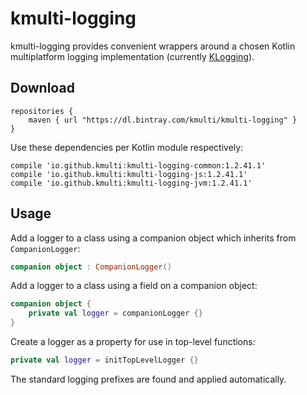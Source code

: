 # kmulti-logging

kmulti-logging provides convenient wrappers around a chosen Kotlin
multiplatform logging implementation (currently [KLogging](https://github.com/Lewik/klogging)).

## Download

```
repositories {
    maven { url "https://dl.bintray.com/kmulti/kmulti-logging" }
}
```

Use these dependencies per Kotlin module respectively:

```
compile 'io.github.kmulti:kmulti-logging-common:1.2.41.1'
compile 'io.github.kmulti:kmulti-logging-js:1.2.41.1'
compile 'io.github.kmulti:kmulti-logging-jvm:1.2.41.1'
```

## Usage

Add a logger to a class using a companion object which inherits from `CompanionLogger`:

```kotlin
companion object : CompanionLogger()
```

Add a logger to a class using a field on a companion object:

```kotlin
companion object {
    private val logger = companionLogger {}
}
```

Create a logger as a property for use in top-level functions:

```kotlin
private val logger = initTopLevelLogger {}
```

The standard logging prefixes are found and applied automatically.
